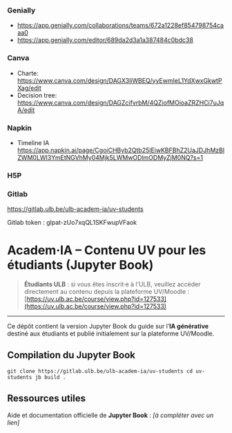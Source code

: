 
### Genially

- https://app.genially.com/collaborations/teams/672a1228ef854798754caaa0
- https://app.genially.com/editor/689da2d3a1a387484c0bdc38

### Canva

- Charte: https://www.canva.com/design/DAGX3liWBEQ/yyEwmIeL1YdXwxGkwtPXag/edit
- Decision tree: https://www.canva.com/design/DAGZcifvrbM/4QZiofMOioaZRZHCi7uJqA/edit


### Napkin

- Timeline IA https://app.napkin.ai/page/CgoiCHByb2Qtb25lEiwKBFBhZ2UaJDJhMzBlZWM0LWI3YmEtNGVhMy04Mjk5LWMwODlmODMyZjM0NQ?s=1


### H5P


### Gitlab

https://gitlab.ulb.be/ulb-academ-ia/uv-students

Gitlab token : glpat-zUo7xqQL1SKFwupVFaok


# Academ·IA – Contenu UV pour les étudiants (Jupyter Book)

> **Étudiants ULB** : si vous êtes inscrit·e à l’ULB, veuillez accéder directement au contenu depuis la plateforme UV/Moodle : [https://uv.ulb.ac.be/course/view.php?id=127533](https://uv.ulb.ac.be/course/view.php?id=127533)

---

Ce dépôt contient la version Jupyter Book du guide sur l’**IA générative** destiné aux étudiants et publié initialement sur la plateforme UV/Moodle.

## Compilation du Jupyter Book

`git clone https://gitlab.ulb.be/ulb-academ-ia/uv-students cd uv-students jb build .`

## Ressources utiles

Aide et documentation officielle de **Jupyter Book** : _[à compléter avec un lien]_
